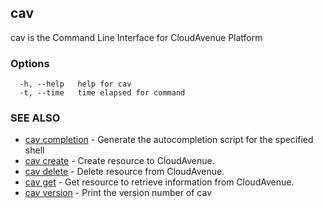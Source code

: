## cav

cav is the Command Line Interface for CloudAvenue Platform

### Options

```
  -h, --help   help for cav
  -t, --time   time elapsed for command
```

### SEE ALSO

* [cav completion](cav_completion.md)	 - Generate the autocompletion script for the specified shell
* [cav create](cav_create.md)	 - Create resource to CloudAvenue.
* [cav delete](cav_delete.md)	 - Delete resource from CloudAvenue.
* [cav get](cav_get.md)	 - Get resource to retrieve information from CloudAvenue.
* [cav version](cav_version.md)	 - Print the version number of cav

